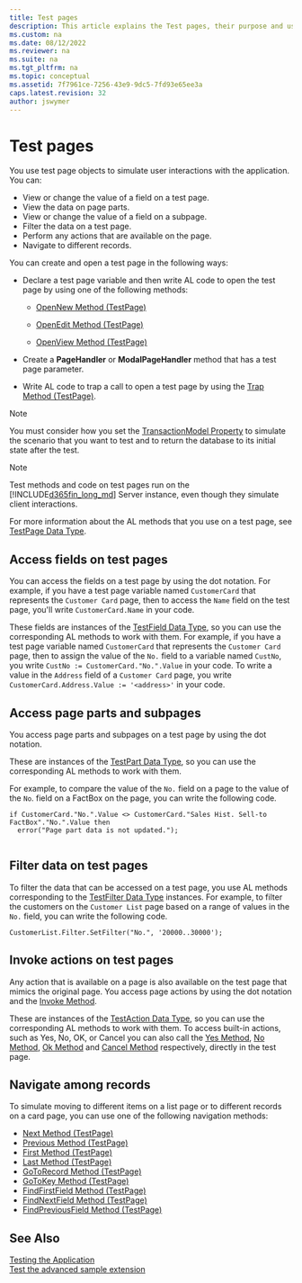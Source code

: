 ```yaml
---
title: Test pages
description: This article explains the Test pages, their purpose and use.
ms.custom: na
ms.date: 08/12/2022
ms.reviewer: na
ms.suite: na
ms.tgt_pltfrm: na
ms.topic: conceptual
ms.assetid: 7f7961ce-7256-43e9-9dc5-7fd93e65ee3a
caps.latest.revision: 32
author: jswymer
---
```


# Test pages

You use test page objects to simulate user interactions with the application. You can:  
  
- View or change the value of a field on a test page.  
- View the data on page parts.  
- View or change the value of a field on a subpage.  
- Filter the data on a test page.  
- Perform any actions that are available on the page.  
- Navigate to different records.  

You can create and open a test page in the following ways:  
  
- Declare a test page variable and then write AL code to open the test page by using one of the following methods:  
  
  - [OpenNew Method \(TestPage\)](methods-auto/testpage/testpage-opennew-method.md)  
  
  - [OpenEdit Method \(TestPage\)](methods-auto/testpage/testpage-openedit-method.md)  
  
  - [OpenView Method \(TestPage\)](methods-auto/testpage/testpage-openview-method.md)  
  
- Create a **PageHandler** or **ModalPageHandler** method that has a test page parameter. 
- Write AL code to trap a call to open a test page by using the [Trap Method \(TestPage\)](methods-auto/testpage/testpage-trap-method.md).  

> [!NOTE]
> You must consider how you set the [TransactionModel Property](./properties/devenv-properties.md) to simulate the scenario that you want to test and to return the database to its initial state after the test. 

> [!NOTE]  
> Test methods and code on test pages run on the [!INCLUDE[d365fin_long_md](includes/d365fin_long_md.md)] Server instance, even though they simulate client interactions.  
 
For more information about the AL methods that you use on a test page, see [TestPage Data Type](methods-auto/testpage/testpage-data-type.md).  

## Access fields on test pages

You can access the fields on a test page by using the dot notation. For example, if you have a test page variable named `CustomerCard` that represents the `Customer Card` page, then to access the `Name` field on the test page, you'll write `CustomerCard.Name` in your code.  
  
These fields are instances of the [TestField Data Type](methods-auto/testfield/testfield-data-type.md), so you can use the corresponding AL methods to work with them. For example, if you have a test page variable named `CustomerCard` that represents the `Customer Card` page, then to assign the value of the `No.` field to a variable named `CustNo`, you write `CustNo := CustomerCard."No.".Value` in your code. To write a value in the `Address` field of a `Customer Card` page, you write `CustomerCard.Address.Value := '<address>'` in your code.  
 
  
## Access page parts and subpages

You access page parts and subpages on a test page by using the dot notation. 
 
These are instances of the [TestPart Data Type](methods-auto/testpart/testpart-data-type.md), so you can use the corresponding AL methods to work with them.

For example, to compare the value of the `No.` field on a page to the value of the `No`. field on a FactBox on the page, you can write the following code.  

```AL
if CustomerCard."No.".Value <> CustomerCard."Sales Hist. Sell-to FactBox"."No.".Value then  
  error("Page part data is not updated.");  
  
```  

## Filter data on test pages

To filter the data that can be accessed on a test page, you use AL methods corresponding to the [TestFilter Data Type](methods-auto/testfilter/testfilter-data-type.md) instances. For example, to filter the customers on the `Customer List` page based on a range of values in the `No.` field, you can write the following code.  
  
```AL
CustomerList.Filter.SetFilter("No.", '20000..30000');  
```  
  
## Invoke actions on test pages

Any action that is available on a page is also available on the test page that mimics the original page. You access page actions by using the dot notation and the [Invoke Method](methods-auto/testaction/testaction-invoke-method.md). 

These are instances of the [TestAction Data Type](methods-auto/testaction/testaction-data-type.md), so you can use the corresponding AL methods to work with them. To access built-in actions, such as Yes, No, OK, or Cancel you can also call the [Yes Method](methods-auto/testpage/testpage-yes-method.md), [No Method](methods-auto/testpage/testpage-no-method.md), [Ok Method](methods-auto/testpage/testpage-ok-method.md) and [Cancel Method](methods-auto/testpage/testpage-ok-method.md) respectively, directly in the test page.
  
## Navigate among records

To simulate moving to different items on a list page or to different records on a card page, you can use one of the following navigation methods:  
  
- [Next Method \(TestPage\)](methods-auto/testpage/testpage-next-method.md)  
- [Previous Method \(TestPage\)](methods-auto/testpage/testpage-previous-method.md)  
- [First Method \(TestPage\)](methods-auto/testpage/testpage-first-method.md)  
- [Last Method \(TestPage\)](methods-auto/testpage/testpage-last-method.md)  
- [GoToRecord Method \(TestPage\)](methods-auto/testpage/testpage-gotorecord-method.md)  
- [GoToKey Method \(TestPage\)](methods-auto/testpage/testpage-gotokey-method.md)  
- [FindFirstField Method \(TestPage\)](methods-auto/testpage/testpage-findfirstfield-method.md)  
- [FindNextField Method \(TestPage\)](methods-auto/testpage/testpage-findnextfield-method.md)  
- [FindPreviousField Method \(TestPage\)](methods-auto/testpage/testpage-findpreviousfield-method.md)  
  
## See Also

[Testing the Application](devenv-testing-pages.md)  
[Test the advanced sample extension](devenv-extension-advanced-example-test.md)